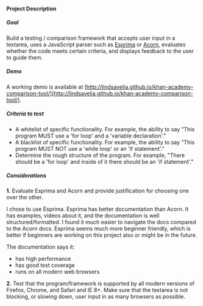#### Project Description

##### Goal

Build a testing / comparison framework that accepts user input in a textarea, uses a JavaScript parser such as [Esprima](http://esprima.org/) or [Acorn](http://marijnhaverbeke.nl/acorn/), evaluates whether the code meets certain criteria, and displays feedback to the user to guide them.

##### Demo

A working demo is available at [http://lindsayelia.github.io/khan-academy-comparison-tool/](http://lindsayelia.github.io/khan-academy-comparison-tool/).

##### Criteria to test

- A whitelist of specific functionality. For example, the ability to say "This program MUST use a 'for loop' and a 'variable declaration'."
- A blacklist of specific functionality. For example, the ability to say "This program MUST NOT use a 'while loop' or an 'if statement'."
- Determine the rough structure of the program. For example, "There should be a 'for loop' and inside of it there should be an 'if statement'."

##### Considerations

**1.** Evaluate Esprima and Acorn and provide justification for choosing one over the other.

I chose to use Esprima. Esprima has better documentation than Acorn. It has examples, videos about it, and the documentation is well structured/formatted. I found it much easier to navigate the docs compared to the Acorn docs. Esprima seems much more beginner friendly, which is better if beginners are working on this project also or might be in the future.

The documentation says it:
- has high performance
- has good test coverage
- runs on all modern web browsers

**2.** Test that the program/framework is supported by all modern versions of Firefox, Chrome, and Safari and IE 8+. Make sure that the textarea is not blocking, or slowing down, user input in as many browsers as possible.



